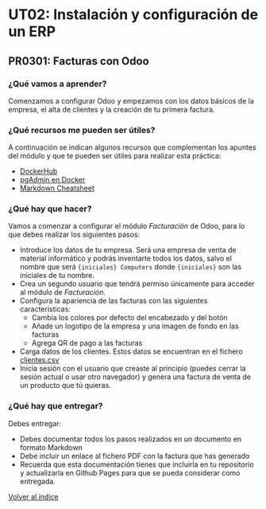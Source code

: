 # UT02: Instalación y configuración de un ERP

## PR0301: Facturas con Odoo

### ¿Qué vamos a aprender?

Comenzamos a configurar Odoo y empezamos con los datos básicos de la empresa, el alta de clientes y la creación de tu primera factura.

### ¿Qué recursos me pueden ser útiles?

A continuación se indican algunos recursos que complementan los apuntes del módulo y que te pueden ser útiles para realizar esta práctica:

- [DockerHub](https://hub.docker.com/)
- [pgAdmin en Docker](https://medium.com/@marvinjungre/get-postgresql-and-pgadmin-4-up-and-running-with-docker-4a8d81048aea)
- [Markdown Cheatsheet](https://commonmark.org/help/)

### ¿Qué hay que hacer?

Vamos a comenzar a configurar el módulo *Facturación* de Odoo, para lo que debes realizar los siguientes pasos:

- Introduce los datos de tu empresa. Será una empresa de venta de material informático y podrás inventarte todos los datos, salvo el nombre que será `{iniciales} Computers` donde `{iniciales}` son las iniciales de tu nombre.
- Crea un segundo usuario que tendrá permiso únicamente para acceder al módulo de *Facturación*.
- Configura la apariencia de las facturas con las siguientes características:
  - Cambia los colores por defecto del encabezado y del botón
  - Añade un logotipo de la empresa y una imagen de fondo en las facturas
  - Agrega QR de pago a las facturas
- Carga datos de los clientes. Estos datos se encuentran en el fichero [clientes.csv](./clientes.csv)
- Inicia sesión con el usuario que creaste al principio (puedes cerrar la sesión actual o usar otro navegador) y genera una factura de venta de un producto que tú quieras.


### ¿Qué hay que entregar?

Debes entregar:

- Debes documentar todos los pasos realizados en un documento en formato Markdown
- Debe incluir un enlace al fichero PDF con la factura que has generado
- Recuerda que esta documentación tienes que incluirla en tu repositorio y actualizarla en Github Pages para que se pueda considerar como entregada.



[Volver al índice](../index.html)